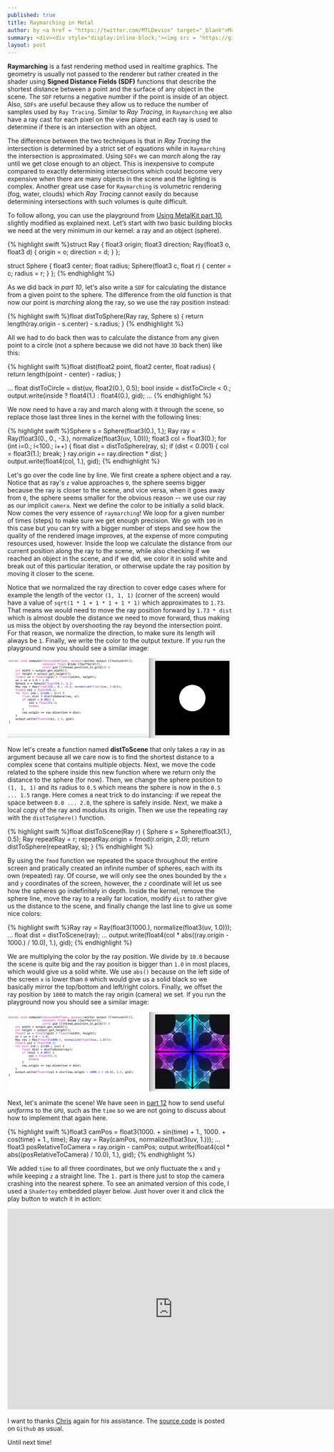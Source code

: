 ```yaml
---
published: true
title: Raymarching in Metal
author: by <a href = "https://twitter.com/MTLDevice" target="_blank">Marius Horga</a>
summary: <div><div style="display:inline-block;"><img src = "https://github.com/MetalKit/images/raw/master/raymarching.png" alt="Metal" height="150" width="160"></div><div style="display:inline-block; width:75%; padding-left:1.5em; color:grey; vertical-align:middle;">Learning about Raymarching in Metal. Continue on improving previously used Signed Distance Fields functions. Seeing the similarities and differences from Ray Tracing. Using the ray as camera and marching along with it. Instancing an object to create more complex scenes.</div></div>
layout: post
---
```

__Raymarching__ is a fast rendering method used in realtime graphics. The geometry is usually not passed to the renderer but rather created in the shader using __Signed Distance Fields (SDF)__ functions that describe the shortest distance between a point and the surface of any object in the scene. The `SDF` returns a negative number if the point is inside of an object. Also, `SDFs` are useful because they allow us to reduce the number of samples used by `Ray Tracing`.  Similar to _Ray Tracing_, in `Raymarching` we also have a ray cast for each pixel on the view plane and each ray is used to determine if there is an intersection with an object. 

The difference between the two techniques is that in _Ray Tracing_ the intersection is determined by a strict set of equations while in `Raymarching` the intersection is approximated. Using `SDFs` we can _march_ along the ray until we get close enough to an object. This is inexpensive to compute compared to exactly determining intersections which could become very expensive when there are many objects in the scene and the lighting is complex. Another great use case for `Raymarching` is volumetric rendering (fog, water, clouds) which _Ray Tracing_ cannot easily do because determining intersections with such volumes is quite difficult.

To follow allong, you can use the playground from [Using MetalKit part 10](http://metalkit.org/2016/05/02/using-metalkit-part-10.html), slightly modified as explained next. Let’s start with two basic building blocks we need at the very minimum in our kernel: a ray and an object (sphere).

{% highlight swift %}struct Ray {
    float3 origin;
    float3 direction;
    Ray(float3 o, float3 d) {
        origin = o;
        direction = d;
    }
};

struct Sphere {
    float3 center;
    float radius;
    Sphere(float3 c, float r) {
        center = c;
        radius = r;
    }
};
{% endhighlight %}

As we did back in _part 10_, let's also write a `SDF` for calculating the distance from a given point to the sphere. The difference from the old function is that now our point is _marching_ along the ray, so we use the ray position instead:

{% highlight swift %}float distToSphere(Ray ray, Sphere s) {
    return length(ray.origin - s.center) - s.radius;
}
{% endhighlight %}

All we had to do back then was to calculate the distance from any given point to a circle (not a sphere because we did not have `3D` back then) like this:

{% highlight swift %}float dist(float2 point, float2 center, float radius) {
    return length(point - center) - radius;
}

...
float distToCircle = dist(uv, float2(0.), 0.5);
bool inside = distToCircle < 0.;
output.write(inside ? float4(1.) : float4(0.), gid);
...
{% endhighlight %}

We now need to have a ray and march along with it through the scene, so replace those last three lines in the kernel with the following lines:

{% highlight swift %}Sphere s = Sphere(float3(0.), 1.);
Ray ray = Ray(float3(0., 0., -3.), normalize(float3(uv, 1.0)));
float3 col = float3(0.);
for (int i=0.; i<100.; i++) {
    float dist = distToSphere(ray, s);
    if (dist < 0.001) {
        col = float3(1.);
        break;
    }
    ray.origin += ray.direction * dist;
}
output.write(float4(col, 1.), gid);
{% endhighlight %}

Let's go over the code line by line. We first create a sphere object and a ray. Notice that as ray's `z` value approaches `0`, the sphere seems bigger because the ray is closer to the scene, and vice versa, when it goes away from `0`, the sphere seems smaller for the obvious reason -- we use our ray as our implicit `camera`. Next we define the color to be initially a solid black. Now comes the very essence of `raymarching`! We loop for a given number of times (steps) to make sure we get enough precision. We go with `100` in this case but you can try with a bigger number of steps and see how the quality of the rendered image improves, at the expense of more computing resources used, however. Inside the loop we calculate the distance from our current position along the ray to the scene, while also checking if we reached an object in the scene, and if we did, we color it in solid white and break out of this particular iteration, or otherwise update the ray position by moving it closer to the scene. 

Notice that we normalized the ray direction to cover edge cases where for example the length of the vector `(1, 1, 1)` (corner of the screen) would have a value of `sqrt(1 * 1 + 1 * 1 + 1 * 1)` which approximates to `1.73`. That means we would need to move the ray position forward by `1.73 * dist` which is almost double the distance we need to move forward, thus making us miss the object by overshooting the ray beyond the intersection point. For that reason, we normalize the direction, to make sure its length will always be `1`. Finally, we write the color to the output texture. If you run the playground now you should see a similar image:

![alt text](https://github.com/MetalKit/images/raw/master/raymarching1.png "1")

Now let's create a function named __distToScene__ that only takes a ray in as argument because all we care now is to find the shortest distance to a complex scene that contains multiple objects. Next, we move the code related to the sphere inside this new function where we return only the distance to the sphere (for now). Then, we change the sphere position to `(1, 1, 1)` and its radius to `0.5` which means the sphere is now in the `0.5 ... 1.5` range. Here comes a neat trick to do instancing: if we repeat the space between `0.0 ... 2.0`, the sphere is safely inside. Next, we make a local copy of the ray and modulus its origin. Then we use the repeating ray with the `distToSphere()` function. 

{% highlight swift %}float distToScene(Ray r) {
    Sphere s = Sphere(float3(1.), 0.5);
    Ray repeatRay = r;
    repeatRay.origin = fmod(r.origin, 2.0);
    return distToSphere(repeatRay, s);
}
{% endhighlight %}

By using the `fmod` function we repeated the space throughout the entire screen and pratically created an infinite number of spheres, each with its own (repeated) ray. Of course, we will only see the ones bounded by the `x` and `y` coordinates of the screen, however, the `z` coordinate will let us see how the spheres go indefinitely in depth. Inside the kernel, remove the sphere line, move the ray to a really far location, modify `dist` to rather give us the distance to the scene, and finally change the last line to give us some nice colors:

{% highlight swift %}Ray ray = Ray(float3(1000.), normalize(float3(uv, 1.0)));
...
float dist = distToScene(ray);
...
output.write(float4(col * abs((ray.origin - 1000.) / 10.0), 1.), gid);
{% endhighlight %}

We are multiplying the color by the ray position. We divide by `10.0` because the scene is quite big and the ray position is bigger than `1.0` in most places, which would give us a solid white. We use `abs()` because on the left side of the screen `x` is lower than `0` which would give us a solid black so we basically mirror the top/bottom and left/right colors. Finally, we offset the ray position by `1000` to match the ray origin (camera) we set. If you run the playground now you should see a similar image:

![alt text](https://github.com/MetalKit/images/raw/master/raymarching2.png "2")

Next, let's animate the scene! We have seen in [part 12](http://metalkit.org/2016/05/18/using-metalkit-part-12.html) how to send useful _uniforms_ to the `GPU`, such as the `time` so we are not going to discuss about how to implement that again here.

{% highlight swift %}float3 camPos = float3(1000. + sin(time) + 1., 1000. + cos(time) + 1., time);
Ray ray = Ray(camPos, normalize(float3(uv, 1.)));
...
float3 posRelativeToCamera = ray.origin - camPos;
output.write(float4(col * abs((posRelativeToCamera) / 10.0), 1.), gid);
{% endhighlight %}

We added `time` to all three coordinates, but we only fluctuate the `x` and `y` while keeping `z` a straight line. The `1.` part is there just to stop the camera crashing into the nearest sphere. To see an animated version of this code, I used a `Shadertoy` embedded player below. Just hover over it and click the play button to watch it in action:

<iframe width="740" height="450" frameborder="0" src="https://www.shadertoy.com/embed/XtcSDf" allowfullscreen></iframe><br />
    
I want to thanks [Chris](https://twitter.com/_psonice) again for his assistance. The [source code](https://github.com/MetalKit/metal) is posted on `Github` as usual.

Until next time!

